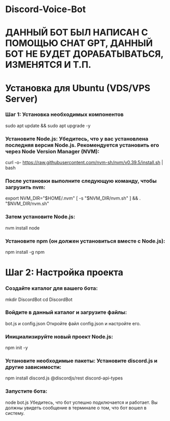 # Discord-Voice-Bot
# ДАННЫЙ БОТ БЫЛ НАПИСАН С ПОМОЩЬЮ CHAT GPT, ДАННЫЙ БОТ НЕ БУДЕТ ДОРАБАТЫВАТЬСЯ, ИЗМЕНЯТСЯ И Т.П. 

# Установка для Ubuntu (VDS/VPS Server)

### Шаг 1: Установка необходимых компонентов

sudo apt update && sudo apt upgrade -y

### Установите Node.js: Убедитесь, что у вас установлена последняя версия Node.js. Рекомендуется установить его через Node Version Manager (NVM):
curl -o- https://raw.githubusercontent.com/nvm-sh/nvm/v0.39.5/install.sh | bash

### После установки выполните следующую команду, чтобы загрузить nvm:
export NVM_DIR="$HOME/.nvm"
[ -s "$NVM_DIR/nvm.sh" ] && \. "$NVM_DIR/nvm.sh"

### Затем установите Node.js:
nvm install node

### Установите npm (он должен установиться вместе с Node.js):
npm install -g npm

# Шаг 2: Настройка проекта

### Создайте каталог для вашего бота:
mkdir DiscordBot
cd DiscordBot

### Войдите в данный каталог и загрузите файлы:
bot.js и config.json
Откройте файл config.json и настройте его.

### Инициализируйте новый проект Node.js:
npm init -y

### Установите необходимые пакеты: Установите discord.js и другие зависимости:
npm install discord.js @discordjs/rest discord-api-types

### Запустите бота:
node bot.js
Убедитесь, что бот успешно подключается и работает. Вы должны увидеть сообщение в терминале о том, что бот вошел в систему.
